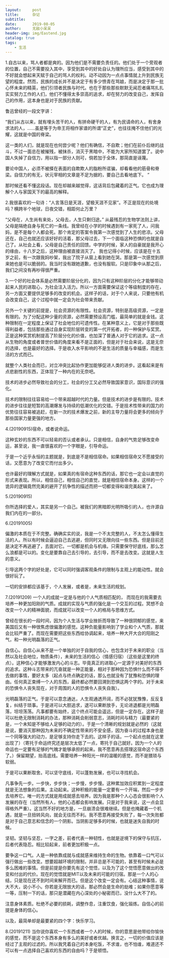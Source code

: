 ```yaml
---
layout:     post
title:      杂记
subtitle:   
date:       2019-08-05
author:     无敌小呆呆
header-img: img/Eastend.jpg
catalog: true
tags:
    - 生活
---
```




1.自古以来，骂人者都是爽的。因为他们是不需要负责任的。他们处于一个旁观者的位置，自己不需要投入其中，享受到其中的好处自认为理所应当，感受到其中的不好就会想起来天赋于自己的骂人的权利。动不动因为一点点事情就上升到民族无望的程度。然而，民族的成长并不是决定于有多少愤青在骂娘，而是决定于那一批心怀未来的精英，他们引领者民族与时代。也在于那些那些默默无闻忍者痛骂扎扎实实努力工作的人们，他们不懂得太多崇高的追求，却在努力的改变自己，发挥自己的作用，这本身也是对于民族的贡献。

鲁迅曾经的一段文字讲：

“我们从古以来，就有埋头苦干的人，有拼命硬干的人，有为民请命的人，有舍身求法的人，……虽是等于为帝王将相作家谱的所谓“正史”，也往往掩不住他们的光耀，这就是中国的脊梁。

这一类的人们，就是现在也何尝少呢？他们有确信，不自欺；他们在前仆后继的战斗，不过一面总在被摧残，被抹杀，消灭于黑暗中，不能为大家所知道罢了。说中国人失掉了自信力，用以指一部分人则可，倘若加于全体，那简直是诬蔑。

要论中国人，必须不被搽在表面的自欺欺人的脂粉所诓骗，却看看他的筋骨和脊梁。自信力的有无，状元宰相的文章是不足为据的，要自己去看地底下。
”

那时候还看不懂这段话。现在却越来越觉得，这话背后包藏着的正气。它也成为理解个人与家国天下的最高的解释。

2.我很喜欢的一句诗：“人言落日是天涯，望极天涯不见家”。不正是现在的处境吗？横跨半个地球，日夜交错，相距何止万里？

“父母在，人生尚有来处，父母去，人生只剩归途。” 从最残忍的生物学法则上讲，父母是隔绝自身与死亡的一条线。我曾经在小学的时候遇到有一家死了人，问我妈，是不是每个人都会死。那个肯定的答案令我第一次感觉到了人生的悲凉。父母还在，自己也就还应该好好的活着，那父母过去，下一个面临这种恐惧的也就是自己了。从社会上看，父母是自己责任的回馈。中学的时候，家人的自豪就是我开心的缘由，十八岁之后，这种理由被直接消灭了。 我也记得小时候，应该是在十五岁之前，有一次跟我妈吵架，我出了院子从窗上看到她在哭。那是第一次感觉到原来她也是可以脆弱的。我当时没有跟她道歉，也没有服软。只是印象中从那之后，我们之间没有再吵得很严重。


3.一个好的社会体系是必然需要阶层分化的，因为只有这种阶层的分化才能够带动起来人民的进取心，为社会注入活力。所以一方面需要保证这个等级制度的存在，另一方面又要提供足够多的改变的机会。这样子的话，对于个人来说，只要他有机会改变自己，这个过程中就一定会为社会带来贡献。

另外一个关键的前提是，社会资源的有限性。社会资源，特别是高级资源，一定是有限的。为了分配这种少量的资源，必然需要预设高门槛，最简单的就是金钱。这种限制在一定程度上保证了社会地位的可遗传性。在某种意义上，它是对于那些既得利益者，包括那些通过自身实现阶层转变的第一代开拓者，的一种保护与奖赏。正是这种奖赏机制提高了阶层分化的价值，也加深了普通人对于它的追求。这一点从生物的角度或者普世价值的角度来看不是正面的，但是对于社会来说，这是无奈的选择，也是最好的选择。于是收入水平影响的不是生活的质量与幸福感，而是生活的方式而已。


就整个人类社会而已，对立冲突比起协作更加能够促进人类的进步。这看起来是有点悲剧性的东西，正体现了一种内在的无奈吧。

技术的进步必然导致社会的分工，社会的分工又必然导致国家意识，国际意识的强化。

技术的限制往往容易给一个带来超越时代的力量。但是技术的进步是有限的。技术的进步往往是短暂的高潮爆发与持续的低潮优化的交错。于是技术性带来的国力的优势往往容易被追赶，在新一次的技术爆发之前，新的主导力量将会更多的倾向于那些国家力量更强的地方。

4.(20190915)宿命，或者说命运。

这种玄妙的东西不可以轻易的否认或者承认。只是相信，自身的气势足够改变命运，甚至说，我一直很喜欢的一个字眼是，引导命运。

于是一个近乎永恒的主题就是，到底是不是相信宿命。如果相信宿命又不愿接受的话，又愿意为了改变它而付出多少。

也许最好的理解方式就是，如果真的有宿命这种东西的话，那它也一定会以直觉的形式来表现。所以，相信自己，相信自己的直觉，就是相信宿命本身。这样的一个诡异的逻辑竟然完美的避开了抗争性的描述而把一切都变得和谐完美起来了。

5.(20190915)

你所选择的爱人，其实是另一个自己。被我们的黑暗即光明所吸引的人，也许源自我们内在的一部分。

6.(20191005)

偏激的本质在于不完整。确确实实的说，我是一个不太完整的人，不太怎么懂得生活的人。所以有时候会逼迫自己去逃避，但同时又无限向往一些东西。但是目前还是决定不再逃避了，去面对它。一切都是机会与机缘。只需要保守好底线，那么怎么浪都是可以的。变化是要靠自己去引导的，去引导，而不是去改变。这就是人生的意义。

引导这两个字的好处是，它可以同时强调客观条件的限制与主观上的能动性。就会很好玩了。

一切的安排都应该基于，个人发展，或者是，未来生活的规划。

7.(20191209)
一个人的成就一定是与他的个人气质相匹配的， 而现在的我需要去培养一种更加阳刚的气质。成就的实现与气质的强化是一个交互的过程。冥想不会改变一个人的精神面貌，而成就可以改变一个人的格局与思维方式。

曾经在很长的一段时间，因为个人生活与学业挫折而导致了一种很阴郁的感觉，来美国后又有一种很焦虑很偏激的感觉。这种负能量影响到了学业和个人气质，那就会比较严重了。而现在需要把这些东西给协调起来，培养一种大开大合的阳刚之气，和一种光明磊落的正气。

自信心。自信心从来不是一个单独的对于自我的信心，也包含对于未来的职业（当然以及社会地位，物质条件），未来的生活的信心（情感归宿）（这些是这里的终点）。这种信心才能够激发内心的斗志。毕竟真正的进取心一定源于对美好的东西的追求。这种斗志带来的亢奋就是一种正能量，相对于那种因为恐惧什么而不得不去做的事情，要好太多（起点与终点确定的话，那么也就没有了犹豫和恐惧的理由。任何真正束缚一个人的东西，最终都必然要回溯到恐惧这两个字的。对于未来的恐惧令人丧失现在，对于周围的人的恐惧令人丧失自我）。

光明磊落的正气。于是可以意念通达，人生观通透开阔，而不必犹犹豫豫，反反复复，纠结于琐事。于是进可以大胆追求，退可以果断放手，无论进退都是光明磊落，坦坦荡荡。凡事都要有始终，这个终点可能会遥远，但是一定存在。这样子是可以杜绝无限制消耗的办法，那种消耗会削弱意志，消耗时间与精力（最要紧的是，一个未知是不够给人足够的动力的）。于是一个清晰的规划就是必然的（这就是说，要消灭那种因为未来的不确定性带来的不安全感，因为奋斗的过程本身也是一个同等强大的动力，是足够支持你走下去的。这样子的话，一个起点也就在这里出现了）（寄托于命运终究还是层次太低了一点，寄托于自己就好。因为一个人的命运也一定要有足够的气魄才能够承担的起来。我不愿意再去搭理这宿命这个东西了。）保留期望，抬高底线。需要培养一种阳光一样的温暖的感觉，而不是猥琐与软弱。

于是可以果断取舍。可以坚守底线，可以蓬勃发展，也可以寻找机会。

凡事争先一步。一步快，步步快；一步慢，步步慢。这种累加效应积累到一定程度就是无法想象的后果。主动起来。这种积极的能量一定要有一个开端，然后一步步去培养它。唯一的方式就是用成就感去培养。因为我是那种个人心态会很影响个人发展的存在（当然所有人，他的心态都会影响发展。只是对于我来说，这一点会显得格外严重）。这当然不好的地方是，一旦崩溃会很难继续。但是也掩藏着一个机遇，就是一旦扭转风向，就会无往而不利。我不愿意再接受失败了，每一次失败都是对于自己意志和信念的一个阴影。当阴影足够多的时候，也就是迷失自我的时候。

坚韧。坚韧与坚忍，一字之差，前者代表一种韧性，也就是逆境下的保守与抗压，后者代表隐忍。相比较起来，前者更加积极一点。

要争这一口气。人是一种依靠成就与成就感来维持生命的生物。依靠着一口气可以强行做出一些改变。想要超越环境的限制，并非总是不可能的，甚至有时候未必是多么困难的事情。但是前提是你要先有这个觉悟，以及为了这个觉悟愿意做出的改变和付出的代价。现在的觉悟就是MIT以及未来的可能的归宿。那是一个人的心结，只是现在还不到时间来解开而已。但是这个改变一定会有。心结这种事情，说大不大，说小不小。你若是无限放大的话，那必然会是生命的劫难；如果你愿意等一等，压制一下的话，那只是潜藏在内心深处的小秘密而已，没什么大不了的。

注意身体素质。杜绝不必要的损耗，调整作息，注重饮食，强化锻炼。自信心的前提是身体的信心。

以及，最简单却是最要紧的四个字：快乐学习。


8.(20191211)
当你说你喜欢一个东西或者一个人的时候，你的意思是他带给你愉快的感觉，而不是这个东西本身有多么的美好或者优越。换言之，一切的价值应该是经过了主观的过滤的。所以我凭着自己的本身吃饭，不求谁，也不怕谁，难道还不可以有一点选择自己喜欢的东西的自由吗？于是顿悟。
